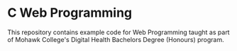 # C Web Programming

This repository contains example code for Web Programming taught as part of Mohawk College's Digital Health Bachelors Degree (Honours) program.

